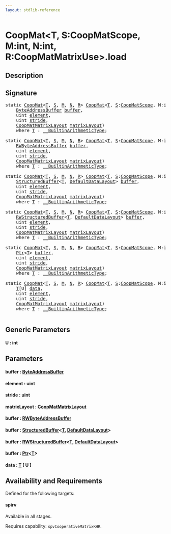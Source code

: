```yaml
---
layout: stdlib-reference
---
```


# CoopMat\<T, S:CoopMatScope, M:int, N:int, R:CoopMatMatrixUse\>\.load

## Description





## Signature 

<pre>
<span class='code_keyword'>static</span> <a href="index.md" class="code_type">CoopMat</a>&lt;<a href="index.md#typeparam-T" class="code_type">T</a>, <a href="index.md#decl-S" class="code_var">S</a>, <a href="index.md#decl-M" class="code_var">M</a>, <a href="index.md#decl-N" class="code_var">N</a>, <a href="index.md#decl-R" class="code_var">R</a>&gt; <a href="index.md" class="code_type">CoopMat</a>&lt;<a href="index.md#typeparam-T" class="code_type">T</a>, <a href="index.md#decl-S" class="code_var">S</a>:<a href="../coopmatscope-047/index.md" class="code_type">CoopMatScope</a>, M:<span class="code_keyword">int</span>, N:<span class="code_keyword">int</span>, R:<a href="../coopmatmatrixuse-047d/index.md" class="code_type">CoopMatMatrixUse</a>&gt;.<a href="load.md">load</a>(
    <a href="../byteaddressbuffer-04b/index.md" class="code_type">ByteAddressBuffer</a> <a href="load.md#decl-buffer" class="code_param">buffer</a>,
    <span class="code_keyword">uint</span> <a href="load.md#decl-element" class="code_param">element</a>,
    <span class="code_keyword">uint</span> <a href="load.md#decl-stride" class="code_param">stride</a>,
    <a href="../coopmatmatrixlayout-047d/index.md" class="code_type">CoopMatMatrixLayout</a> <a href="load.md#decl-matrixLayout" class="code_param">matrixLayout</a>)
    <span class='code_keyword'>where</span> <a href="index.md#typeparam-T" class="code_type">T</a> : <a href="../../interfaces/0_builtinarithmetictype-029j/index.md" class="code_type">__BuiltinArithmeticType</a>;

<span class='code_keyword'>static</span> <a href="index.md" class="code_type">CoopMat</a>&lt;<a href="index.md#typeparam-T" class="code_type">T</a>, <a href="index.md#decl-S" class="code_var">S</a>, <a href="index.md#decl-M" class="code_var">M</a>, <a href="index.md#decl-N" class="code_var">N</a>, <a href="index.md#decl-R" class="code_var">R</a>&gt; <a href="index.md" class="code_type">CoopMat</a>&lt;<a href="index.md#typeparam-T" class="code_type">T</a>, <a href="index.md#decl-S" class="code_var">S</a>:<a href="../coopmatscope-047/index.md" class="code_type">CoopMatScope</a>, M:<span class="code_keyword">int</span>, N:<span class="code_keyword">int</span>, R:<a href="../coopmatmatrixuse-047d/index.md" class="code_type">CoopMatMatrixUse</a>&gt;.<a href="load.md">load</a>(
    <a href="../rwbyteaddressbuffer-0126d/index.md" class="code_type">RWByteAddressBuffer</a> <a href="load.md#decl-buffer" class="code_param">buffer</a>,
    <span class="code_keyword">uint</span> <a href="load.md#decl-element" class="code_param">element</a>,
    <span class="code_keyword">uint</span> <a href="load.md#decl-stride" class="code_param">stride</a>,
    <a href="../coopmatmatrixlayout-047d/index.md" class="code_type">CoopMatMatrixLayout</a> <a href="load.md#decl-matrixLayout" class="code_param">matrixLayout</a>)
    <span class='code_keyword'>where</span> <a href="index.md#typeparam-T" class="code_type">T</a> : <a href="../../interfaces/0_builtinarithmetictype-029j/index.md" class="code_type">__BuiltinArithmeticType</a>;

<span class='code_keyword'>static</span> <a href="index.md" class="code_type">CoopMat</a>&lt;<a href="index.md#typeparam-T" class="code_type">T</a>, <a href="index.md#decl-S" class="code_var">S</a>, <a href="index.md#decl-M" class="code_var">M</a>, <a href="index.md#decl-N" class="code_var">N</a>, <a href="index.md#decl-R" class="code_var">R</a>&gt; <a href="index.md" class="code_type">CoopMat</a>&lt;<a href="index.md#typeparam-T" class="code_type">T</a>, <a href="index.md#decl-S" class="code_var">S</a>:<a href="../coopmatscope-047/index.md" class="code_type">CoopMatScope</a>, M:<span class="code_keyword">int</span>, N:<span class="code_keyword">int</span>, R:<a href="../coopmatmatrixuse-047d/index.md" class="code_type">CoopMatMatrixUse</a>&gt;.<a href="load.md">load</a>(
    <a href="../structuredbuffer-0a/index.md" class="code_type">StructuredBuffer</a>&lt;<a href="index.md#typeparam-T" class="code_type">T</a>, <a href="../defaultdatalayout-07b/index.md" class="code_type">DefaultDataLayout</a>&gt; <a href="load.md#decl-buffer" class="code_param">buffer</a>,
    <span class="code_keyword">uint</span> <a href="load.md#decl-element" class="code_param">element</a>,
    <span class="code_keyword">uint</span> <a href="load.md#decl-stride" class="code_param">stride</a>,
    <a href="../coopmatmatrixlayout-047d/index.md" class="code_type">CoopMatMatrixLayout</a> <a href="load.md#decl-matrixLayout" class="code_param">matrixLayout</a>)
    <span class='code_keyword'>where</span> <a href="index.md#typeparam-T" class="code_type">T</a> : <a href="../../interfaces/0_builtinarithmetictype-029j/index.md" class="code_type">__BuiltinArithmeticType</a>;

<span class='code_keyword'>static</span> <a href="index.md" class="code_type">CoopMat</a>&lt;<a href="index.md#typeparam-T" class="code_type">T</a>, <a href="index.md#decl-S" class="code_var">S</a>, <a href="index.md#decl-M" class="code_var">M</a>, <a href="index.md#decl-N" class="code_var">N</a>, <a href="index.md#decl-R" class="code_var">R</a>&gt; <a href="index.md" class="code_type">CoopMat</a>&lt;<a href="index.md#typeparam-T" class="code_type">T</a>, <a href="index.md#decl-S" class="code_var">S</a>:<a href="../coopmatscope-047/index.md" class="code_type">CoopMatScope</a>, M:<span class="code_keyword">int</span>, N:<span class="code_keyword">int</span>, R:<a href="../coopmatmatrixuse-047d/index.md" class="code_type">CoopMatMatrixUse</a>&gt;.<a href="load.md">load</a>(
    <a href="../rwstructuredbuffer-012c/index.md" class="code_type">RWStructuredBuffer</a>&lt;<a href="index.md#typeparam-T" class="code_type">T</a>, <a href="../defaultdatalayout-07b/index.md" class="code_type">DefaultDataLayout</a>&gt; <a href="load.md#decl-buffer" class="code_param">buffer</a>,
    <span class="code_keyword">uint</span> <a href="load.md#decl-element" class="code_param">element</a>,
    <span class="code_keyword">uint</span> <a href="load.md#decl-stride" class="code_param">stride</a>,
    <a href="../coopmatmatrixlayout-047d/index.md" class="code_type">CoopMatMatrixLayout</a> <a href="load.md#decl-matrixLayout" class="code_param">matrixLayout</a>)
    <span class='code_keyword'>where</span> <a href="index.md#typeparam-T" class="code_type">T</a> : <a href="../../interfaces/0_builtinarithmetictype-029j/index.md" class="code_type">__BuiltinArithmeticType</a>;

<span class='code_keyword'>static</span> <a href="index.md" class="code_type">CoopMat</a>&lt;<a href="index.md#typeparam-T" class="code_type">T</a>, <a href="index.md#decl-S" class="code_var">S</a>, <a href="index.md#decl-M" class="code_var">M</a>, <a href="index.md#decl-N" class="code_var">N</a>, <a href="index.md#decl-R" class="code_var">R</a>&gt; <a href="index.md" class="code_type">CoopMat</a>&lt;<a href="index.md#typeparam-T" class="code_type">T</a>, <a href="index.md#decl-S" class="code_var">S</a>:<a href="../coopmatscope-047/index.md" class="code_type">CoopMatScope</a>, M:<span class="code_keyword">int</span>, N:<span class="code_keyword">int</span>, R:<a href="../coopmatmatrixuse-047d/index.md" class="code_type">CoopMatMatrixUse</a>&gt;.<a href="load.md">load</a>(
    <a href="../ptr-0/index.md" class="code_type">Ptr</a>&lt;<a href="index.md#typeparam-T" class="code_type">T</a>&gt; <a href="load.md#decl-buffer" class="code_param">buffer</a>,
    <span class="code_keyword">uint</span> <a href="load.md#decl-element" class="code_param">element</a>,
    <span class="code_keyword">uint</span> <a href="load.md#decl-stride" class="code_param">stride</a>,
    <a href="../coopmatmatrixlayout-047d/index.md" class="code_type">CoopMatMatrixLayout</a> <a href="load.md#decl-matrixLayout" class="code_param">matrixLayout</a>)
    <span class='code_keyword'>where</span> <a href="index.md#typeparam-T" class="code_type">T</a> : <a href="../../interfaces/0_builtinarithmetictype-029j/index.md" class="code_type">__BuiltinArithmeticType</a>;

<span class='code_keyword'>static</span> <a href="index.md" class="code_type">CoopMat</a>&lt;<a href="index.md#typeparam-T" class="code_type">T</a>, <a href="index.md#decl-S" class="code_var">S</a>, <a href="index.md#decl-M" class="code_var">M</a>, <a href="index.md#decl-N" class="code_var">N</a>, <a href="index.md#decl-R" class="code_var">R</a>&gt; <a href="index.md" class="code_type">CoopMat</a>&lt;<a href="index.md#typeparam-T" class="code_type">T</a>, <a href="index.md#decl-S" class="code_var">S</a>:<a href="../coopmatscope-047/index.md" class="code_type">CoopMatScope</a>, M:<span class="code_keyword">int</span>, N:<span class="code_keyword">int</span>, R:<a href="../coopmatmatrixuse-047d/index.md" class="code_type">CoopMatMatrixUse</a>&gt;.<a href="load.md">load</a>&lt;<a href="load.md#decl-U" class="code_var">U</a>:<span class="code_keyword">int</span>&gt;(
    <a href="index.md#typeparam-T" class="code_type">T</a>[U] <a href="load.md#decl-data" class="code_param">data</a>,
    <span class="code_keyword">uint</span> <a href="load.md#decl-element" class="code_param">element</a>,
    <span class="code_keyword">uint</span> <a href="load.md#decl-stride" class="code_param">stride</a>,
    <a href="../coopmatmatrixlayout-047d/index.md" class="code_type">CoopMatMatrixLayout</a> <a href="load.md#decl-matrixLayout" class="code_param">matrixLayout</a>)
    <span class='code_keyword'>where</span> <a href="index.md#typeparam-T" class="code_type">T</a> : <a href="../../interfaces/0_builtinarithmetictype-029j/index.md" class="code_type">__BuiltinArithmeticType</a>;

</pre>

## Generic Parameters

####  <a id="decl-U"></a>U  : int

## Parameters

####  <a id="decl-buffer"></a>buffer  : [ByteAddressBuffer](../byteaddressbuffer-04b/index.md)
####  <a id="decl-element"></a>element  : uint
####  <a id="decl-stride"></a>stride  : uint
####  <a id="decl-matrixLayout"></a>matrixLayout  : [CoopMatMatrixLayout](../coopmatmatrixlayout-047d/index.md)
####  <a id="decl-buffer"></a>buffer  : [RWByteAddressBuffer](../rwbyteaddressbuffer-0126d/index.md)
####  <a id="decl-buffer"></a>buffer  : [StructuredBuffer](../structuredbuffer-0a/index.md)\<[T](../structuredbuffer-0a/index.md#typeparam-T), [DefaultDataLayout](../defaultdatalayout-07b/index.md)\>
####  <a id="decl-buffer"></a>buffer  : [RWStructuredBuffer](../rwstructuredbuffer-012c/index.md)\<[T](../rwstructuredbuffer-012c/index.md#typeparam-T), [DefaultDataLayout](../defaultdatalayout-07b/index.md)\>
####  <a id="decl-buffer"></a>buffer  : [Ptr](../ptr-0/index.md)\<[T](../ptr-0/index.md#typeparam-T)\>
####  <a id="decl-data"></a>data  : [T](index.md#typeparam-T) \[ U \]

## Availability and Requirements

Defined for the following targets:

#### spirv
Available in all stages.

Requires capability: `spvCooperativeMatrixKHR`.



<script>
// Fix .md links to .html when on ReadTheDocs
if (window.location.hostname.includes('readthedocs') || 
    window.location.hostname.includes('rtfd.io')) {
  document.addEventListener('DOMContentLoaded', function() {
    const links = document.querySelectorAll('a');
    links.forEach(link => {
      if (link.getAttribute('href') && link.getAttribute('href').endsWith('.md')) {
        link.href = link.href.replace(/\.md($|#|\?)/, '.html$1');
      }
    });
  });
}
</script>

